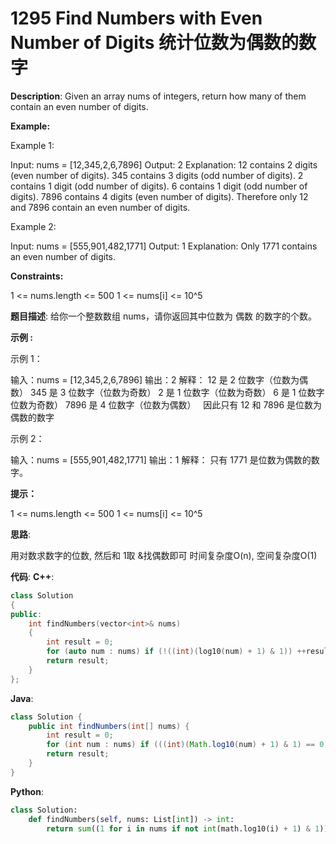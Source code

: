 # 1295 Find Numbers with Even Number of Digits 统计位数为偶数的数字

__Description__:
Given an array nums of integers, return how many of them contain an even number of digits.

__Example:__

Example 1:

Input: nums = [12,345,2,6,7896]
Output: 2
Explanation:
12 contains 2 digits (even number of digits).
345 contains 3 digits (odd number of digits).
2 contains 1 digit (odd number of digits).
6 contains 1 digit (odd number of digits).
7896 contains 4 digits (even number of digits).
Therefore only 12 and 7896 contain an even number of digits.

Example 2:

Input: nums = [555,901,482,1771]
Output: 1
Explanation:
Only 1771 contains an even number of digits.

__Constraints:__

1 <= nums.length <= 500
1 <= nums[i] <= 10^5

__题目描述__:
给你一个整数数组 nums，请你返回其中位数为 偶数 的数字的个数。

__示例 :__

示例 1：

输入：nums = [12,345,2,6,7896]
输出：2
解释：
12 是 2 位数字（位数为偶数）
345 是 3 位数字（位数为奇数）
2 是 1 位数字（位数为奇数）
6 是 1 位数字 位数为奇数）
7896 是 4 位数字（位数为偶数）  
因此只有 12 和 7896 是位数为偶数的数字

示例 2：

输入：nums = [555,901,482,1771]
输出：1
解释：
只有 1771 是位数为偶数的数字。

__提示：__

1 <= nums.length <= 500
1 <= nums[i] <= 10^5

__思路__:

用对数求数字的位数, 然后和 1取 &找偶数即可
时间复杂度O(n), 空间复杂度O(1)

__代码__:
__C++__:

```C++
class Solution 
{
public:
    int findNumbers(vector<int>& nums) 
    {
        int result = 0;
        for (auto num : nums) if (!((int)(log10(num) + 1) & 1)) ++result;
        return result;
    }
};
```

__Java__:

```Java
class Solution {
    public int findNumbers(int[] nums) {
        int result = 0;
        for (int num : nums) if (((int)(Math.log10(num) + 1) & 1) == 0) ++result;
        return result;
    }
}
```

__Python__:

```Python
class Solution:
    def findNumbers(self, nums: List[int]) -> int:
        return sum((1 for i in nums if not int(math.log10(i) + 1) & 1))
```

